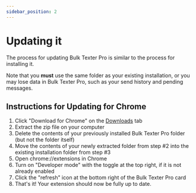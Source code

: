 ```yaml
---
sidebar_position: 2
---
```


# Updating it
The process for updating Bulk Texter Pro is similar to the process for installing it. 

Note that you **must** use the same folder as your existing installation, or you may lose data in Bulk Texter Pro, such as your send history and pending messages.

## Instructions for Updating for Chrome
1. Click "Download for Chrome" on the [Downloads](/downloads) tab 
2. Extract the zip file on your computer
3. Delete the contents of your previously installed Bulk Texter Pro folder (but not the folder itself)
4. Move the contents of your newly extracted folder from step #2 into the existing installation folder from step #3
5. Open chrome://extensions in Chrome
6. Turn on "Developer mode" with the toggle at the top right, if it is not already enabled
7. Click the "refresh" icon at the bottom right of the Bulk Texter Pro card
8. That's it! Your extension should now be fully up to date.
